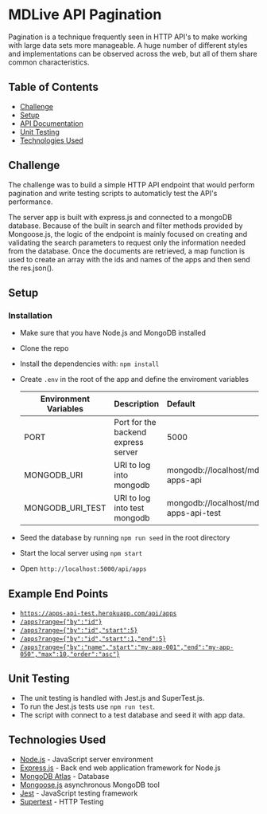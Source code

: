 # MDLive API Pagination

Pagination is a technique frequently seen in HTTP API's to make working with large data
sets more manageable. A huge number of different styles and implementations can be
observed across the web, but all of them share common characteristics.

## Table of Contents

- [Challenge](#challenge)
- [Setup](#setup)
- [API Documentation](#api-documentation)
- [Unit Testing](#integrated-testing)
- [Technologies Used](#Technologies-Used)

## Challenge

The challenge was to build a simple HTTP API endpoint that would perform pagination and write testing scripts to automaticly test the API's performance.

The server app is built with express.js and connected to a mongoDB database. Because of the built in search and filter methods provided by Mongoose.js, the logic of the endpoint is mainly focused on creating and validating the search parameters to request only the information needed from the database. Once the documents are retrieved, a map function is used to create an array with the ids and names of the apps and then send the res.json().

## Setup

### Installation

- Make sure that you have Node.js and MongoDB installed
- Clone the repo
- Install the dependencies with: `npm install`
- Create `.env` in the root of the app and define the enviroment variables

  | Environment Variables | Description                         | Default                                  |
  | --------------------- | :---------------------------------- | :--------------------------------------- |
  | PORT                  | Port for the backend express server | 5000                                     |
  | MONGODB_URI           | URI to log into mongodb             | mongodb://localhost/mdlive-apps-api      |
  | MONGODB_URI_TEST      | URI to log into test mongodb        | mongodb://localhost/mdlive-apps-api-test |

- Seed the database by running `npm run seed` in the root directory
- Start the local server using `npm start`
- Open `http://localhost:5000/api/apps`

## Example End Points

- [`https://apps-api-test.herokuapp.com/api/apps`](https://apps-api-test.herokuapp.com/api/apps)
- [`/apps?range={"by":"id"}`](https://apps-api-test.herokuapp.com/api/apps?range={"by":"id"})
- [`/apps?range={"by":"id","start":5}`](https://apps-api-test.herokuapp.com/api/apps?range={"by":"id","start":5})
- [`/apps?range={"by":"id","start":1,"end":5}`](https://apps-api-test.herokuapp.com/api/apps?range={"by":"id","start":1,"end":5})
- [`/apps?range={"by":"name","start":"my-app-001","end":"my-app-050","max":10,"order":"asc"}`](https://apps-api-test.herokuapp.com/api/apps?range={"by":"name","start":"my-app-001","end":"my-app-050","max":10,"order":"asc"})

## Unit Testing

- The unit testing is handled with Jest.js and SuperTest.js.
- To run the Jest.js tests use `npm run test`.
- The script with connect to a test database and seed it with app data.

## Technologies Used

- [Node.js](https://nodejs.org/) - JavaScript server environment
- [Express.js](https://expressjs.com/) - Back end web application framework for Node.js
- [MongoDB Atlas](https://www.mongodb.com/cloud/atlas/) - Database
- [Mongoose.js](https://mongoosejs.com/) asynchronous MongoDB tool
- [Jest](https://jestjs.io/) - JavaScript testing framework
- [Supertest](https://www.npmjs.com/package/supertest) - HTTP Testing
